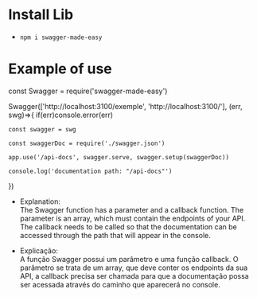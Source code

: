 # Install Lib

- ```npm i swagger-made-easy```

# Example of use

const Swagger = require('swagger-made-easy')

Swagger(['http://localhost:3100/exemple', 'http://localhost:3100/'], (err, swg)=>{
    if(err)console.error(err)

    const swagger = swg

    const swaggerDoc = require('./swagger.json')

    app.use('/api-docs', swagger.serve, swagger.setup(swaggerDoc))

    console.log('documentation path: "/api-docs"')
})

- Explanation:  
The Swagger function has a parameter and a callback function.
The parameter is an array, which must contain the endpoints of your API. The callback needs to be called so that the documentation can be accessed through the path that will appear in the console.

- Explicação:  
A função Swagger possui um parâmetro e uma função callback.
O parâmetro se trata de um array, que deve conter os endpoints da sua API, a callback precisa ser chamada para que a documentação possa ser acessada através do caminho que aparecerá no console.
